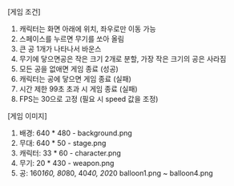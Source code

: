 [게임 조건]
1. 캐릭터는 화면 아래에 위치, 좌우로만 이동 가능
2. 스페이스를 누르면 무기를 쏘아 올림
3. 큰 공 1개가 나타나서 바운스
4. 무기에 닿으면공은 작은 크기 2개로 분할, 가장 작은 크기의 공은 사라짐
5. 모든 공을 없애면 게임 종료 (성공)
6. 캐릭터는 공에 닿으면 게임 종료 (실패)
7. 시간 제한 99초 초과 시 게임 종료 (실패)
8. FPS는 30으로 고정 (필요 시 speed 값을 조정)

[게임 이미지]
1. 배경: 640 * 480 - background.png
2. 무대: 640 * 50 - stage.png
3. 캐릭터: 33 * 60 - character.png
4. 무기: 20 * 430 - weapon.png
5. 공: 160*160, 80*80, 40*40, 20*20  balloon1.png ~ balloon4.png 

